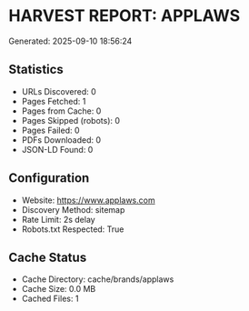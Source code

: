 # HARVEST REPORT: APPLAWS
Generated: 2025-09-10 18:56:24

## Statistics
- URLs Discovered: 0
- Pages Fetched: 1
- Pages from Cache: 0
- Pages Skipped (robots): 0
- Pages Failed: 0
- PDFs Downloaded: 0
- JSON-LD Found: 0

## Configuration
- Website: https://www.applaws.com
- Discovery Method: sitemap
- Rate Limit: 2s delay
- Robots.txt Respected: True

## Cache Status
- Cache Directory: cache/brands/applaws
- Cache Size: 0.0 MB
- Cached Files: 1
